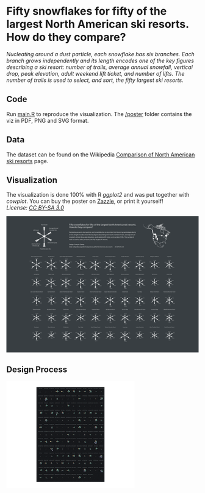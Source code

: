 # Fifty snowflakes for fifty of the largest North American ski resorts. How do they compare?

_Nucleating around a dust particle, each snowflake has six branches. Each branch grows independently and its length encodes one of the key figures describing a ski resort: number of trails, average annual snowfall, vertical drop, peak elevation, adult weekend lift ticket, and number of lifts. The number of trails is used to select, and sort, the fifty largest ski resorts._

## Code

Run [main.R](main.R) to reproduce the visualization. The [/poster](./poster) folder contains the viz in PDF, PNG and SVG format.   

## Data

The dataset can be found on the Wikipedia [Comparison of North American ski resorts](https://en.wikipedia.org/wiki/Comparison_of_North_American_ski_resorts) page. 


## Visualization

The visualization is done 100% with R _ggplot2_ and was put together with _cowplot_. You can buy the poster on [Zazzle](https://www.zazzle.com/north_american_ski_resorts_poster-228561527334652568), or print it yourself!  
_License: [CC BY-SA 3.0](https://creativecommons.org/licenses/by-sa/3.0/)_

![poster](./poster/ski_resort_poster.svg)

## Design Process

![design_process](./poster/design_process.gif)
